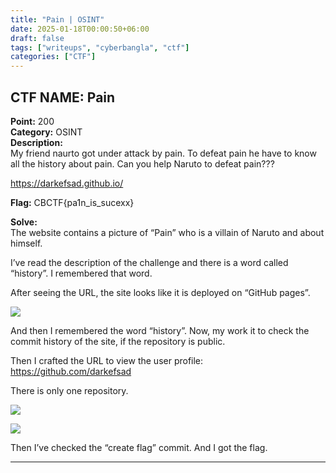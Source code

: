 ```yaml
---
title: "Pain | OSINT"
date: 2025-01-18T00:00:50+06:00
draft: false
tags: ["writeups", "cyberbangla", "ctf"]
categories: ["CTF"]
---
```

## CTF NAME: Pain
**Point:** 200  
**Category:** OSINT  
**Description:**  
My friend naurto got under attack by pain. To defeat pain he have to know all the history about pain. Can you help Naruto to defeat pain???

https://darkefsad.github.io/

**Flag:** CBCTF{pa1n_is_sucexx}

**Solve:**  
The website contains a picture of “Pain” who is a villain of Naruto and about himself.

I’ve read the description of the challenge and there is a word called “history”. I remembered that word.

After seeing the URL, the site looks like it is deployed on “GitHub pages”.

![](https://miro.medium.com/v2/resize:fit:640/format:webp/1*16pbQD5yQl2SejfAWqkyVg.png)  

And then I remembered the word “history”. Now, my work it to check the commit history of the site, if the repository is public.

Then I crafted the URL to view the user profile: https://github.com/darkefsad

There is only one repository.  

![](https://miro.medium.com/v2/resize:fit:640/format:webp/1*Tqso7vcQQvY0MtlLba8tOA.png)  

![](https://miro.medium.com/v2/resize:fit:828/format:webp/1*e130IHPzMhATzHzrkXjd5w.png)  

Then I’ve checked the “create flag” commit. And I got the flag.

---